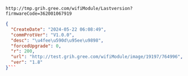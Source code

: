 `http://tmp.grih.gree.com/wifiModule/Lastversion?firmwareCode=362001067919`

```json
{
  "CreateDate": "2024-05-22 06:08:49",
  "commProtVer": "V1.0.0",
  "desc": "\u4fee\u590d\u95ee\u9898",
  "forcedUpgrade": 0,
  "r": 200,
  "url": "http://test.grih.gree.com/wifiModule/image/19197/764996",
  "ver": "1.8"
}```